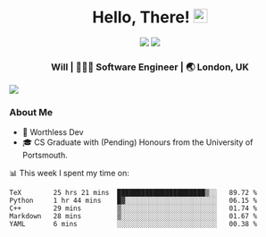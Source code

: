 <div align="center">
  <h1> Hello, There! <img src="https://media.giphy.com/media/hvRJCLFzcasrR4ia7z/giphy.gif" width="25px"></h1>
</div>

<p align="center">
    <a href="https://linkedin.com/in/willgreen98" alt="LinkedIn">
	    <img src="https://img.shields.io/badge/-LinkedIn-0e76a8?style=flat-square&logo=Linkedin&logoColor=white"/></a>
    <a href="https://twitter.com/Will_Green98" alt="Tweeter">
        <img src="https://img.shields.io/badge/-Twitter-00acee?style=flat-square&logo=Twitter&logoColor=white"/></a>
</p>

<div align="center">
	<h3> Will | 👨🏻‍💻 Software Engineer | 🌏 London, UK </h3>
</div>

![](https://visitor-badge.glitch.me/badge?page_id=willgreen98.visitor-badge)

### About Me

- 🥰 Worthless Dev
- 🎓 CS Graduate with (Pending) Honours from the University of Portsmouth.

📊 This week I spent my time on:
<!--START_SECTION:waka-->
```text
TeX        25 hrs 21 mins  ██████████████████████▒░░   89.72 % 
Python     1 hr 44 mins    █▓░░░░░░░░░░░░░░░░░░░░░░░   06.15 % 
C++        29 mins         ▒░░░░░░░░░░░░░░░░░░░░░░░░   01.74 % 
Markdown   28 mins         ▒░░░░░░░░░░░░░░░░░░░░░░░░   01.67 % 
YAML       6 mins          ░░░░░░░░░░░░░░░░░░░░░░░░░   00.38 % 
```
<!--END_SECTION:waka-->
